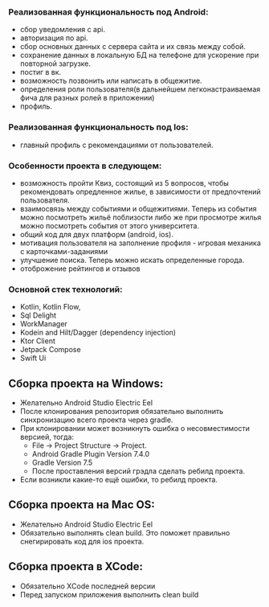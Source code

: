 
### Реализованная функциональность под Android:
- сбор уведомления с api.
- авторизация по api.
- сбор основных данных с сервера сайта и их связь между собой.
- сохранение данных в локальную БД на телефоне для ускорение при повторной загрузке.
- постиг в вк.
- возможность позвонить или написать в общежитие.
- определения роли пользователя(в дальнейшем легконастраиваемая фича для разных ролей в приложении)
- профиль.

### Реализованная функциональность под Ios:
- главный профиль с рекомендациями от пользователей.

### Особенности проекта в следующем:
- возможность пройти Квиз, состоящий из 5 вопросов, чтобы рекомендовать опредленное жилье, в зависимости от предпочтений пользователя.
- взаимосвязь между событиями и общежитиями. Теперь из события можно посмотреть жильё поблизости либо же при просмотре жилья можно посмотреть события от этого университета.
- общий код для двух платформ (android, ios).
- мотивация пользователя на заполнение профиля - игровая механика с карточками-заданиями
- улучшение поиска. Теперь можно искать определенные города.
- отоброжение рейтингов и отзывов

### Основной стек технологий:
- Kotlin, Kotlin Flow,
- Sql Delight
- WorkManager
- Kodein and Hilt/Dagger (dependency injection)
- Ktor Client
- Jetpack Compose
- Swift Ui

## Сборка проекта на Windows:
- Желательно Android Studio Electric Eel
- После клонирования репозитория обязательно выполнить синхронизацию всего проекта через gradle. 
- При клонировании может возникнуть ошибка о несовместимости версией, тогда:
  - File -> Project Structure -> Project. 
  - Android Gradle Plugin Version 7.4.0
  - Gradle Version 7.5
  - После проставления версий грэдла сделать ребилд проекта.
- Если возникли какие-то ещё ошибки, то ребилд проекта. 

## Сборка проекта на Mac OS:
- Желательно Android Studio Electric Eel
- Обязательно выполнять clean build. Это поможет правильно снегирировать код для ios проекта.

## Сборка проекта в XCode:
- Обязательно XСode последней версии
- Перед запуском приложения выполнить clean build

